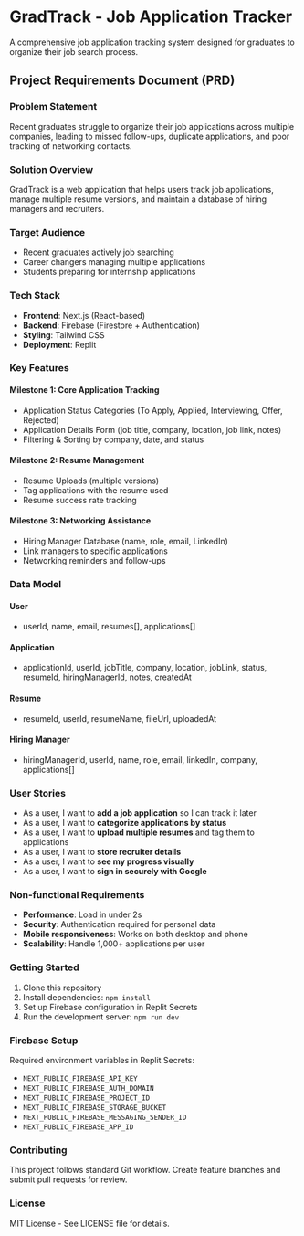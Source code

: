 # GradTrack - Job Application Tracker

A comprehensive job application tracking system designed for graduates to organize their job search process.

## Project Requirements Document (PRD)

### **Problem Statement**
Recent graduates struggle to organize their job applications across multiple companies, leading to missed follow-ups, duplicate applications, and poor tracking of networking contacts.

### **Solution Overview**
GradTrack is a web application that helps users track job applications, manage multiple resume versions, and maintain a database of hiring managers and recruiters.

### **Target Audience**
* Recent graduates actively job searching
* Career changers managing multiple applications
* Students preparing for internship applications

### **Tech Stack**
* **Frontend**: Next.js (React-based)
* **Backend**: Firebase (Firestore + Authentication)
* **Styling**: Tailwind CSS
* **Deployment**: Replit

### **Key Features**

#### **Milestone 1: Core Application Tracking**
* Application Status Categories (To Apply, Applied, Interviewing, Offer, Rejected)
* Application Details Form (job title, company, location, job link, notes)
* Filtering & Sorting by company, date, and status

#### **Milestone 2: Resume Management**
* Resume Uploads (multiple versions)
* Tag applications with the resume used
* Resume success rate tracking

#### **Milestone 3: Networking Assistance**
* Hiring Manager Database (name, role, email, LinkedIn)
* Link managers to specific applications
* Networking reminders and follow-ups

### **Data Model**

#### **User**
* userId, name, email, resumes[], applications[]

#### **Application**
* applicationId, userId, jobTitle, company, location, jobLink, status, resumeId, hiringManagerId, notes, createdAt

#### **Resume**
* resumeId, userId, resumeName, fileUrl, uploadedAt

#### **Hiring Manager**
* hiringManagerId, userId, name, role, email, linkedIn, company, applications[]

### **User Stories**
* As a user, I want to **add a job application** so I can track it later
* As a user, I want to **categorize applications by status**
* As a user, I want to **upload multiple resumes** and tag them to applications
* As a user, I want to **store recruiter details**
* As a user, I want to **see my progress visually**
* As a user, I want to **sign in securely with Google**

### **Non-functional Requirements**
* **Performance**: Load in under 2s
* **Security**: Authentication required for personal data
* **Mobile responsiveness**: Works on both desktop and phone
* **Scalability**: Handle 1,000+ applications per user

### **Getting Started**

1. Clone this repository
2. Install dependencies: `npm install`
3. Set up Firebase configuration in Replit Secrets
4. Run the development server: `npm run dev`

### **Firebase Setup**
Required environment variables in Replit Secrets:
- `NEXT_PUBLIC_FIREBASE_API_KEY`
- `NEXT_PUBLIC_FIREBASE_AUTH_DOMAIN`
- `NEXT_PUBLIC_FIREBASE_PROJECT_ID`
- `NEXT_PUBLIC_FIREBASE_STORAGE_BUCKET`
- `NEXT_PUBLIC_FIREBASE_MESSAGING_SENDER_ID`
- `NEXT_PUBLIC_FIREBASE_APP_ID`

### **Contributing**
This project follows standard Git workflow. Create feature branches and submit pull requests for review.

### **License**
MIT License - See LICENSE file for details.